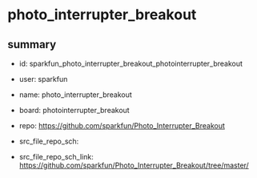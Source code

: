 # photo_interrupter_breakout
 
## summary 
* id: sparkfun_photo_interrupter_breakout_photointerrupter_breakout
* user: sparkfun
* name: photo_interrupter_breakout
* board: photointerrupter_breakout
* repo: https://github.com/sparkfun/Photo_Interrupter_Breakout



* src_file_repo_sch: 
* src_file_repo_sch_link: https://github.com/sparkfun/Photo_Interrupter_Breakout/tree/master/




